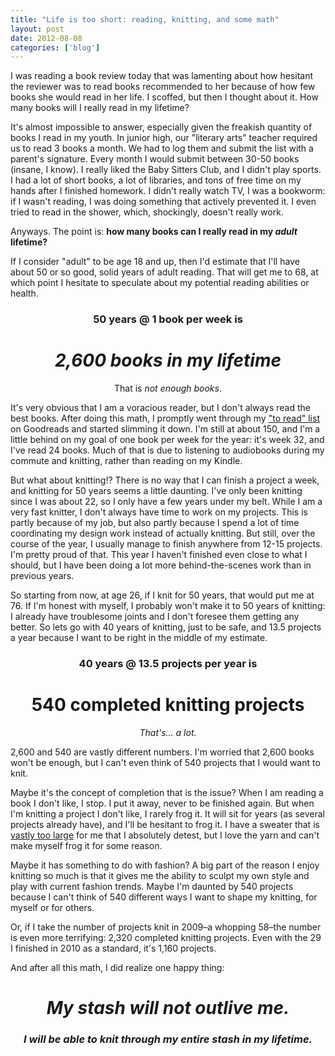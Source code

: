 ```yaml
---
title: "Life is too short: reading, knitting, and some math"
layout: post
date: 2012-08-08
categories: ['blog']
---
```

I was reading a book review today that was lamenting about how hesitant the reviewer was to read books recommended to her because of how few books she would read in her life. I scoffed, but then I thought about it. How many books will I really read in my lifetime?

It's almost impossible to answer, especially given the freakish quantity of books I read in my youth. In junior high, our "literary arts" teacher required us to read 3 books a month. We had to log them and submit the list with a parent's signature. Every month I would submit between 30-50 books (insane, I know). I really liked the Baby Sitters Club, and I didn't play sports. I had a lot of short books, a lot of libraries, and tons of free time on my hands after I finished homework. I didn't really watch TV, I was a bookworm: if I wasn't reading, I was doing something that actively prevented it. I even tried to read in the shower, which, shockingly, doesn't really work.

Anyways. The point is: <strong>how many books can I really read in my <em>adult</em> lifetime?</strong>

If I consider "adult" to be age 18 and up, then I'd estimate that I'll have about 50 or so good, solid years of adult reading. That will get me to 68, at which point I hesitate to speculate about my potential reading abilities or health.
<h3 style="text-align: center;">50 years @ 1 book per week is</h3>
<h1 style="text-align: center;"><em>2,600 books in my lifetime</em></h1>
<p style="text-align: center;">That is <em>not enough books</em>.</p>
<p style="text-align: left;">It's very obvious that I am a voracious reader, but I don't always read the best books. After doing this math, I promptly went through my <a href="http://www.goodreads.com/review/list/1162141?shelf=to-read">"to read" list</a> on Goodreads and started slimming it down. I'm still at about 150, and I'm a little behind on my goal of one book per week for the year: it's week 32, and I've read 24 books. Much of that is due to listening to audiobooks during my commute and knitting, rather than reading on my Kindle.</p>
<p style="text-align: left;">But what about knitting!? There is no way that I can finish a project a week, and knitting for 50 years seems a little daunting. I've only been knitting since I was about 22, so I only have a few years under my belt. While I am a very fast knitter, I don't always have time to work on my projects. This is partly because of my job, but also partly because I spend a lot of time coordinating my design work instead of actually knitting. But still, over the course of the year, I usually manage to finish anywhere from 12-15 projects. I'm pretty proud of that. This year I haven't finished even close to what I should, but I have been doing a lot more behind-the-scenes work than in previous years.</p>
<p style="text-align: left;">So starting from now, at age 26, if I knit for 50 years, that would put me at 76. If I'm honest with myself, I probably won't make it to 50 years of knitting: I already have troublesome joints and I don't foresee them getting any better. So lets go with 40 years of knitting, just to be safe, and 13.5 projects a year because I want to be right in the middle of my estimate.</p>

<h3 style="text-align: center;">40 years @ 13.5 projects per year is</h3>
<h1 style="text-align: center;">540 completed knitting projects</h1>
<p style="text-align: center;"><em>That's... a lot.</em></p>
<p style="text-align: left;">2,600 and 540 are vastly different numbers. I'm worried that 2,600 books won't be enough, but I can't even think of 540 projects that I would want to knit.</p>
<p style="text-align: left;">Maybe it's the concept of completion that is the issue? When I am reading a book I don't like, I stop. I put it away, never to be finished again. But when I'm knitting a project I don't like, I rarely frog it. It will sit for years (as several projects already have), and I'll be hesitant to frog it. I have a sweater that is <a href="http://www.ravelry.com/projects/feministy/vine-yoke-cardigan">vastly too large</a> for me that I absolutely detest, but I love the yarn and can't make myself frog it for some reason.</p>
<p style="text-align: left;">Maybe it has something to do with fashion? A big part of the reason I enjoy knitting so much is that it gives me the ability to sculpt my own style and play with current fashion trends. Maybe I'm daunted by 540 projects because I can't think of 540 different ways I want to shape my knitting, for myself or for others.</p>
<p style="text-align: left;">Or, if I take the number of projects knit in 2009–a whopping 58–the number is even more terrifying: 2,320 completed knitting projects. Even with the 29 I finished in 2010 as a standard, it's 1,160 projects.</p>
<p style="text-align: left;">And after all this math, I did realize one happy thing:</p>

<h1 style="text-align: center;"><em>My stash will not outlive me.</em></h1>
<h3 style="text-align: center;"><em>I will be able to knit through my entire stash in my lifetime.</em></h3>